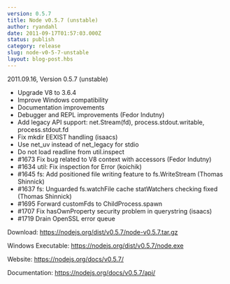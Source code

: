 ```yaml
---
version: 0.5.7
title: Node v0.5.7 (unstable)
author: ryandahl
date: 2011-09-17T01:57:03.000Z
status: publish
category: release
slug: node-v0-5-7-unstable
layout: blog-post.hbs
---
```


2011.09.16, Version 0.5.7 (unstable)
<ul>
<li>Upgrade V8 to 3.6.4</li>
<li>Improve Windows compatibility</li>
<li>Documentation improvements</li>
<li>Debugger and REPL improvements (Fedor Indutny)</li>
<li>Add legacy API support: net.Stream(fd), process.stdout.writable, process.stdout.fd</li>
<li>Fix mkdir EEXIST handling (isaacs)</li>
<li>Use net_uv instead of net_legacy for stdio</li>
<li>Do not load readline from util.inspect</li>
<li>#1673 Fix bug related to V8 context with accessors (Fedor Indutny)</li>
<li>#1634 util: Fix inspection for Error (koichik)</li>
<li>#1645 fs: Add positioned file writing feature to fs.WriteStream (Thomas Shinnick)</li>
<li>#1637 fs: Unguarded fs.watchFile cache statWatchers checking fixed (Thomas Shinnick)</li>
<li>#1695 Forward customFds to ChildProcess.spawn</li>
<li>#1707 Fix hasOwnProperty security problem in querystring (isaacs)</li>
<li>#1719 Drain OpenSSL error queue</li></ul>

Download: <a href="https://nodejs.org/dist/v0.5.7/node-v0.5.7.tar.gz">https://nodejs.org/dist/v0.5.7/node-v0.5.7.tar.gz</a>

Windows Executable: <a href="https://nodejs.org/dist/v0.5.7/node.exe">https://nodejs.org/dist/v0.5.7/node.exe</a>

Website: <a href="https://nodejs.org/docs/v0.5.7/">https://nodejs.org/docs/v0.5.7/</a>

Documentation: <a href="https://nodejs.org/docs/v0.5.7/api/">https://nodejs.org/docs/v0.5.7/api/</a>
